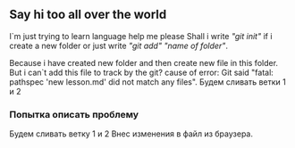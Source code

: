 ## Say hi too all over the world
I`m just trying to learn language
help me please
Shall i write *"git init"* if i create a new folder or just write _"git add" "name of folder"_.

Because i have created new folder and then create new file in this folder. But i can`t add this file to track by the git? cause of error:
Git said "fatal: pathspec 'new lesson.md' did not match any files".
Будем сливать ветки 1 и 2

### Попытка описать проблему
Будем сливать ветку 1 и 2
Внес изменения в файл из браузера.
